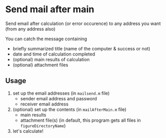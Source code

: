 # Send mail after main
Send email after calculation (or error occurence) to any address you want (from any address also)

You can catch the message containing
* briefly summarized title (name of the computer & success or not)
* date and time of calculation completed
* (optional) main results of calculation
* (optional) attachment files
 
## Usage
1. set up the email addresses (in `mailsend.m` file)
    * sender email address and password
    * receiver email address
1. (optional) set up the contents (in `mailAfterMain.m` file)
    * main results
    * attachment file(s) 
      (in default, this program gets all files in `figureDirectoryName`)
1. let's calculate!
